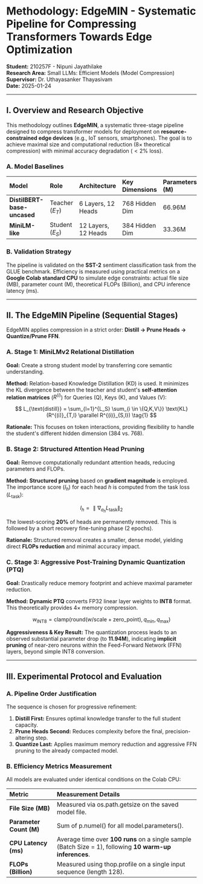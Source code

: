 # Methodology: EdgeMIN - Systematic Pipeline for Compressing Transformers Towards Edge Optimization

**Student:** 210257F - Nipuni Jayathilake  
**Research Area:** Small LLMs: Efficient Models (Model Compression)  
**Supervisor:** Dr. Uthayasanker Thayasivam  
**Date:** 2025-01-24  

---

## I. Overview and Research Objective

This methodology outlines **EdgeMIN**, a systematic three-stage pipeline designed to compress transformer models for deployment on **resource-constrained edge devices** (e.g., IoT sensors, smartphones). The goal is to achieve maximal size and computational reduction (8× theoretical compression) with minimal accuracy degradation ($<2\%$ loss).

### A. Model Baselines

| Model | Role | Architecture | Key Dimensions | Parameters (M) |
| :--- | :--- | :--- | :--- | :--- |
| **DistilBERT-base-uncased** | Teacher ($E_T$) | 6 Layers, 12 Heads | 768 Hidden Dim | 66.96M |
| **MiniLM-like** | Student ($E_S$) | 12 Layers, 12 Heads | 384 Hidden Dim | 33.36M |

### B. Validation Strategy

The pipeline is validated on the **SST-2** sentiment classification task from the GLUE benchmark. Efficiency is measured using practical metrics on a **Google Colab standard CPU** to simulate edge constraints: actual file size (MB), parameter count (M), theoretical FLOPs (Billion), and CPU inference latency (ms).

---

## II. The EdgeMIN Pipeline (Sequential Stages)

EdgeMIN applies compression in a strict order: **Distill $\rightarrow$ Prune Heads $\rightarrow$ Quantize/Prune FFN**.

### A. Stage 1: MiniLMv2 Relational Distillation

**Goal:** Create a strong student model by transferring core semantic understanding.

**Method:** Relation-based Knowledge Distillation (KD) is used. It minimizes the KL divergence between the teacher and student's **self-attention relation matrices** ($R^{(i)}$) for Queries (Q), Keys (K), and Values (V):

$$
L_{\text{distill}} = \sum_{l=1}^{L_S} \sum_{i \in \{Q,K,V\}} \text{KL}(R^{(i)}_{T,l} \parallel R^{(i)}_{S,l}) \tag{1}
$$

**Rationale:** This focuses on token interactions, providing flexibility to handle the student's different hidden dimension (384 vs. 768).

### B. Stage 2: Structured Attention Head Pruning

**Goal:** Remove computationally redundant attention heads, reducing parameters and FLOPs.

**Method:** **Structured pruning** based on **gradient magnitude** is employed. The importance score ($I_h$) for each head $h$ is computed from the task loss ($L_{\text{task}}$):

$$
I_h = \parallel \nabla_{a_h} L_{\text{task}} \parallel_2 \tag{2}
$$

The lowest-scoring **20%** of heads are permanently removed. This is followed by a short recovery fine-tuning phase (2 epochs).

**Rationale:** Structured removal creates a smaller, dense model, yielding direct **FLOPs reduction** and minimal accuracy impact.

### C. Stage 3: Aggressive Post-Training Dynamic Quantization (PTQ)

**Goal:** Drastically reduce memory footprint and achieve maximal parameter reduction.

**Method:** **Dynamic PTQ** converts FP32 linear layer weights to **INT8** format. This theoretically provides $4\times$ memory compression.

$$
w_{\text{INT8}} = \text{clamp}(\text{round}(w/\text{scale} + \text{zero\_point}), q_{\min}, q_{\max}) \tag{3}
$$

**Aggressiveness & Key Result:** The quantization process leads to an observed substantial parameter drop (to **11.94M**), indicating **implicit pruning** of near-zero neurons within the Feed-Forward Network (FFN) layers, beyond simple INT8 conversion.

---

## III. Experimental Protocol and Evaluation

### A. Pipeline Order Justification

The sequence is chosen for progressive refinement:
1.  **Distill First:** Ensures optimal knowledge transfer to the full student capacity.
2.  **Prune Heads Second:** Reduces complexity before the final, precision-altering step.
3.  **Quantize Last:** Applies maximum memory reduction and aggressive FFN pruning to the already compacted model.

### B. Efficiency Metrics Measurement

All models are evaluated under identical conditions on the Colab CPU:

| Metric | Measurement Details |
| :--- | :--- |
| **File Size (MB)** | Measured via $\text{os.path.getsize}$ on the saved model file. |
| **Parameter Count (M)** | Sum of $\text{p.numel()}$ for all $\text{model.parameters()}$. |
| **CPU Latency (ms)** | Average time over **100 runs** on a single sample (Batch Size = 1), following **10 warm-up inferences**. |
| **FLOPs (Billion)** | Measured using $\text{thop.profile}$ on a single input sequence (length 128). |
